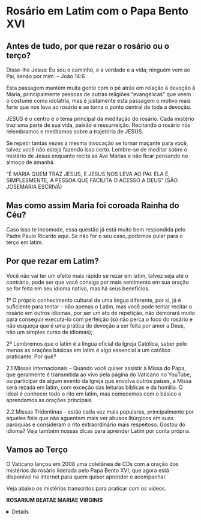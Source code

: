 # Rosário em Latim com o Papa Bento XVI

## Antes de tudo, por que rezar o rosário ou o terço?

Disse-lhe Jesus: Eu sou o caminho, e a verdade e a vida; ninguém vem ao Pai, senão por mim. – João 14:6

Esta passagem mantém muita gente com o pé atrás em relação à devoção à Maria, principalmente pessoas de outras religiões “evangélicas” que veem o costume como idolatria, mas é justamente esta passagem o motivo mais forte que nos leva ao rosário e se torna o ponto central de toda a devoção.

JESUS é o centro e o tema principal da meditação do rosário. Cada mistério traz uma parte de sua vida, paixão e ressurreição. Recitando o rosário nós relembramos e meditamos sobre a trajetória de JESUS.

Se repetir tantas vezes a mesma invocação se tornar maçante para você, talvez você não esteja fazendo isso certo. Lembre-se de meditar sobre o mistério de Jesus enquanto recita as Ave Marias e não ficar pensando no almoço de amanhã.

“É MARIA QUEM TRAZ JESUS, E JESUS NOS LEVA AO PAI. ELA É, SIMPLESMENTE, A PESSOA QUE FACILITA O ACESSO A DEUS” (SÃO JOSEMARIA ESCRIVÁ)

## Mas como assim Maria foi coroada Rainha do Céu?

Caso isso te incomode, essa questão já está muito bem respondida pelo Padre Paulo Ricardo aqui. Se não for o seu caso, podemos pular para o terço em latim.

## Por que rezar em Latim?

Você não vai ter um efeito mais rápido se rezar em latim, talvez seja até o contrário, pode ser que você consiga por mais sentimento em sua oração se for feita em seu idioma nativo, mas há seus benefícios.

1º O próprio conhecimento cultural de uma língua diferente, por si, já é suficiente para tentar – não apenas o Latim, mas você pode tentar recitar o rosário em outros idiomas, por ser um ato de repetição, não demorará muito para conseguir executa-lo com perfeição (só não perca o foco do rosário e não esqueça que é uma prática de devoção a ser feita por amor a Deus, não um simples curso de idiomas);

2º Lembremos que o latim é a língua oficial da Igreja Católica, saber pelo menos as orações básicas em latim é algo essencial a um católico praticante. Por quê?

2.1 Missas internacionais – Quando você quiser assistir à Missa do Papa, que geralmente é transmitida ao vivo pela página do Vaticano no YouTube, ou participar de algum evento da Igreja que envolva outros países, a Missa será rezada em latim, com exceção das leituras bíblicas e da homilia. O ideal é conhecer todo o rito em latim, mas comecemos com o básico e aprendamos as orações principais.

2.2 Missas Tridentinas – estão cada vez mais populares, principalmente por aqueles fiéis que não aguentam mais ver abusos litúrgicos em suas paróquias e consideram o rito extraordinário mais respeitoso.
Gostou do idioma? Veja também nossas dicas para aprender Latim por conta própria.

## Vamos ao Terço

O Vaticano lançou em 2008 uma coletânea de CDs com a oração dos mistérios do rosário liderada pelo Papa Bento XVI, que agora está disponível na internet para quem quiser aprender e acompanhar.

Veja abaixo os mistérios transcritos para praticar com os vídeos.

**ROSARIUM BEATAE MARIAE VIRGINIS**

<details>
<sumary>Introductio</sumary>

V. Deus in adiutórium meum inténde

R. Dómine, ad adiuvándum me festina

Gloria Patri

Gloria Patri, et Filio, et Spirítui Sancto.

<details>
<sumary>## Ave Maria</sumary>

Ave Maria, grátia plena, Dóminus tecum;

Benedícta tu in mulieribus,

Et bendíctus fructus ventris tui, Iesus.

Sancta María, Mater Dei,

Ora pro nobis peccatóribus,

Nunc et in hora mortis nostrae. Amen
</details>

<details>
<sumary>## Pater Noster</sumary>

Pater noster, qui es in caelis: sanctificétur nomen tuum;

Advéniat regnum tuum; fiat volúntas tua, sicut in caelo et in terra.

Panem nostrum quotidiánum da nobis hódie;

Et dimítte nobis débita nostra, sicut et nos dimíttumus debitóribus nostris;

Et ne nos indúcas in tentatiónem, sed líbera nos a malo.
</details>

<details>
<sumary>## MYSTERIA GAUDII (Mistérios Gozosos)</sumary>

Primum mysterium: Angelus Dómini nuntiávit Mariae
Secundum mysterium: María Elísabeth vísitat
Tertium mysterium: Iesus in Béthleem náscitur
Quartum mysterium: Puer Iesus in templo praesentátur
Quintum mysterium: Puer Iesus in templo invenítur
</details>

<details>
<sumary>## MYSTERIA LUCIS (Mistérios Luminosos)</sumary>

Primum mysterium: Iesus in Iordáne baptizátur
Secundum mysterium: Iesus apud Canénse Matrimónium se autorevélat
Tertium mysterium: Iesus regnum Dei proclámat et ad conversiónem invítat
Quartum mysterium: Iesus in monte transfigurátur
Quintum mysterium: Iesus Eucharístiam instítuir
</details>

<details>
<sumary>## MYSTERIA DOLORIS (Mistérios Dolorosos)</sumary>

Primum mysterium: Iesus in horto Gethsémani orat
Secundum mysterium: Iesus flagéllis caeditur
Tertium mysterium: Iesus spinis coronátur
Quartum mysterium: Iesus cruce oneratus Cálvarie locum adit
Quintum mysterium: Iesus in cruce móritur
</details>

<details>
<sumary>## MYSTERIA GLORIAE (Mistérios Gloriosos)</sumary>

Primum mysterium: Iesus a mórtuis resúrgit
Secundum mysterium: Iesus caelos ad Patris glóriam ascéndit
Tertium mysterium: Spíritus Paráclitus supra discípulos descéndit
Quartum mysterium: Maria Virgo in caelum assúmpta est
Quintum mysterium: Maria Virgo in caelum regína coronátur
Salve, Regína,
Mater misericórdiæ, vita, dulcédo, et spes nostra, salve. Ad te clamámus, éxsules fílii Hevæ, Ad te suspirámus, geméntes et flentes, in hac lacrimárum valle. Eia, ergo, advocáta nostra, illos tuos misericórdes óculos ad nos convérte. Et Iesum, benedíctum fructum ventris tui, nobis post hoc exílium osténde. O clemens, O pia, O dulcis Virgo Maria.
</details>

<details>
<sumary>## LITANIAE LAURETANAE (Ladainha de Nossa Senhora em Latim)</sumary>

Kyrie, eleison. Christe, eleison. Kyrie, eleison. Christe, audi nos. Christe, exaudi nos.

Pater de caelis, Deus, miserere nobis. Fili, Redemptor mundi, Deus, miserere nobis. Spiritus Sancte, Deus, miserere nobis. Sancta Trinitas, unus Deus, miserere nobis.

Sancta Maria, ora pro nobis. Sancta Dei Genetrix, ora pro nobis. Sancta Virgo virginum, ora pro nobis.

Mater Christi, ora pro nobis. Mater Ecclesiae, ora pro nobis. Mater divinae gratiae, ora pro nobis. Mater purissima, ora pro nobis. Mater castissima, ora pro nobis. Mater inviolata, ora pro nobis.

Mater intemerata, ora pro nobis. Mater amabilis, ora pro nobis. Mater admirabilis, ora pro nobis. Mater boni consilii, ora pro nobis. Mater Creatoris, ora pro nobis. Mater Salvatoris, ora pro nobis.

Virgo prudentissima, ora pro nobis. Virgo veneranda, ora pro nobis. Virgo praedicanda, ora pro nobis. Virgo potens, ora pro nobis. Virgo clemens, ora pro nobis. Virgo fidelis, ora pro nobis.

Speculum iustitiae, ora pro nobis. Sedes sapientiae, ora pro nobis. Causa nostrae laetitiae, ora pro nobis.

Vas spirituale, ora pro nobis. Vas honorabile, ora pro nobis. Vas insigne devotionis, ora pro nobis.

Rosa mystica, ora pro nobis. Turris Davidica, ora pro nobis. Turris eburnea, ora pro nobis. Domus aurea, ora pro nobis. Foederis arca, ora pro nobis.

Ianua caeli, ora pro nobis. Stella matutina, ora pro nobis. Salus infirmorum, ora pro nobis.

Refugium peccatorum, ora pro nobis. Consolatrix afflictorum, ora pro nobis. Auxilium Christianorum, ora pro nobis.

Regina Angelorum, ora pro nobis. Regina Patriarcharum, ora pro nobis. Regina Prophetarum, ora pro nobis. Regina Apostolorum, ora pro nobis.

Regina Martyrum, ora pro nobis. Regina Confessorum, ora pro nobis. Regina Virginum, ora pro nobis. Regina Sanctorum omnium, ora pro nobis.

Regina sine labe originali concepta, ora pro nobis. Regina in caelum assumpta, ora pro nobis. Regina sacratissimi Rosarii, ora pro nobis. Regina familiae, ora pro nobis. Regina pacis, ora pro nobis.

Agnus Dei, qui tollis peccata mundi, parce nobis, Domine. Agnus Dei, qui tollis peccata mundi, exaudi nos, Domine. Agnus Dei, qui tollis peccata mundi, miserere nobis.

V. Ora pro nobis, sancta Dei Genitrix, R. Ut digni efficiamur promissionibus Christi.
</details>

---

## Astropod | Free and Open Source Serverless Podcast

![Atropod](https://github.com/manuelernestog/manuelernestog/assets/53962116/3106bf65-37f9-427f-9b50-72d7ae22752f)

Astropod is a free and open-source self-hosting serverless podcast solution. It supports diverse deployment services and audio hosting options and includes a customizable website deployable in a few clicks, with a personalized domain and a user-friendly CMS for effortless podcast management.

---

## Demo and Tutorial

View a live demo and a tutorial step by step of how deploy and configure your podcast with Astropod.

👉️ <https://getastropod.netlify.app>

---

## Quick deploy

[![Deploy to Netlify](https://www.netlify.com/img/deploy/button.svg)][deploy]

- Click the Deploy button to copy this project to your own GitHub or GitLab account and deploy your podcast with Netlify in minutes. ✨

- Once you’ve got the project set up, you do need to
[activate Netlify Identity in the Netlify UI][identity], the
[“Git Gateway”][gateway] to allow e-mail/password authentication and you are ready to go.

---

## Deployment Services

Astropod is build in the top of [Astro](https://astro.build/) framework and is ready to be deployed in the deployments services like GitHub Pages, Netlify, Vercel, Cloudflare, AWS and much more.

The configuration for the deployment varies depending on the platform where you are going to do it. See the [official Astro information](https://docs.astro.build/en/guides/deploy/) to deploy your website.

## File storage

Astropod is designed to work with any file storage solution.

You can host your podcast files in your own code base inside the folder `public/audio` and this will automatically work with [git LFS](https://git-lfs.com/) but free plans in GitHub and GitLab for LFS are limited so take that in mind.

You can also host your podcast files in any other cloud storage solution like DropBox, Google Drive, Cloudinary or on your own server. Once you upload your audio file you just need to copy the public URL of the audio file into your episode `AudioUrl` field.

For free unlimited cloud file storage we recommend use [Internet Archive](https://archive.org/).

## Content Management System

Astropod is designed in such a way that you can use it directly from the source code by editing the configuration files found in the `/.astropod` folder and modifying the episode markdown files contained in the folder `/src/content/episode`.

In order to manage podcast in a simpler way, astropod is configured by default with the CMS Serverless [Decap](https://decapcms.org/) which allows collaborative work, authentication with email or other providers and simple management.

For the easiest use of Decap we recommend deploying Astropod on Netlify since the authentication system is integrated into the platform and is configured natively. If you would like to facilitate your own OAuth authentication rather than use Netlify's service or a client side flow like implicit or PKCE, you can use one of this [community-maintained projects](https://decapcms.org/docs/external-oauth-clients/).

The fact that Astropod comes configured by default with Decap does not mean that it is the only CMS with which it can work, if you prefer to use another CMS like Sanity, Wordpress, Strapi, Tina, or any other you can follow [Astro's integration guides](https://docs.astro.build/en/guides/cms/) to your integrate your favorite CMS.

## Tech Stack

- [Astro](https://astro.build)
- [Tailwind](https://tailwindcss.com/)
- [DaisyUI](https://daisyui.com/)

## Requirements

- Node 16.16.0 or higher

## Commands

All commands are run from the root of the project, from a terminal:

| Command            | Action                                             |
| :----------------- | :------------------------------------------------- |
| `pnpm install`     | Installs dependencies                              |
| `pnpm run dev`     | Starts local dev & Netlify CMS proxy servers       |
| `pnpm run build`   | Build your production site to `./dist/`            |
| `pnpm run preview` | Serve `./dist/` & run the Netlify CMS proxy server |

> These commands are using [`pnpm`][pnpm], but you can choose to use `npm` or `yarn` instead if you prefer.

## Project Structure

```txt
├── src/
│   ├── components/         // UI components
│   ├── content/  
│   │   ├── episode/        // Podcast episodes folder
│   ├── layouts/            // UI Layouts
│   ├── helpers/            // App helpers like static data or functions
│   └── pages/
│   │   ├── rss.xml.js/     // Feed RSS generation file
├── public/                 // Public folder dor media files
│   ├── audio/              // Git LFS folder for audio storage
├── .astropod/              // Astropod config files folder
├── astro.config.mjs        // Astro config file
├── decap.config.mjs        // Decap CMS config file
```

## Contributing

Suggestions and pull requests are welcomed! Feel free to open a discussion or an issue for a new feature request or bug.

One of the best ways of contribute is to grab a [bug report or feature suggestion](https://github.com/manuelernestog/astropod/issues) that has been marked `accepted` and dig in.

Please be wary of working on issues _not_ marked as `accepted`. Just because someone has created an issue doesn't mean we'll accept a pull request for it.

## License

Astropod is licensed under the MIT license — see the [LICENSE](https://github.com/manuelernestog/astropod/blob/main/LICENSE) file for details.

## Contributors

[![Manuel Ernestog](https://contrib.rocks/image?repo=manuelernestog/astropod)](https://github.com/manuelernestog/astropod/graphs/contributors)

Made with [contrib.rocks](https://contrib.rocks).

[deploy]: https://app.netlify.com/start/deploy?repository=https://github.com/manuelernestog/astropod
[identity]: https://docs.netlify.com/visitor-access/identity/
[gateway]: https://docs.netlify.com/visitor-access/git-gateway/
[pnpm]: https://pnpm.io/
